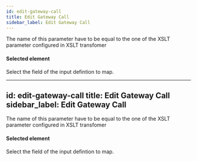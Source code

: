 ```yaml
---
id: edit-gateway-call
title: Edit Gateway Call
sidebar_label: Edit Gateway Call
---
```


The name of this parameter have to be equal to the one of the XSLT parameter configured in XSLT transfomer

#### Selected element
Select the field of the input defintion to map.

---
id: edit-gateway-call
title: Edit Gateway Call
sidebar_label: Edit Gateway Call
---

The name of this parameter have to be equal to the one of the XSLT parameter configured in XSLT transfomer

#### Selected element
Select the field of the input defintion to map.

